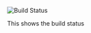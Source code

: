 ![Build Status](https://codebuild.us-east-1.amazonaws.com/badges?uuid=eyJlbmNyeXB0ZWREYXRhIjoicm1pV0hKalVPMk4yNlhqT2NNV1M2T1IyRWVGWVVkZW1TZUs1M3d2TUV4cDVjbFJURjBmN3ltcGZWRWZVeC9Ka1YzamJGenQ2WGRoMFZUdnJxb2JWT2tvPSIsIml2UGFyYW1ldGVyU3BlYyI6IkE2T2wzYndXb0FpeEJIc3ciLCJtYXRlcmlhbFNldFNlcmlhbCI6MX0%3D&branch=master)

This shows the build status
